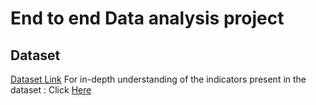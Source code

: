 # End to end Data analysis project
## Dataset
[Dataset Link](https://www.kaggle.com/datasets/theworldbank/world-bank-intl-education?select=country_summary)
For in-depth understanding of the indicators present in the dataset : Click [Here](https://www.google.com/url?sa=t&rct=j&q=&esrc=s&source=web&cd=&cad=rja&uact=8&ved=2ahUKEwi13KXk0a_-AhUKtaQKHSZhASAQFnoECA8QAQ&url=https%3A%2F%2Fdata.unicef.org%2Fwp-content%2Fuploads%2F2019%2F07%2FMICS-EAGLE-implementation-guidebook_English.pdf&usg=AOvVaw3YFPolmWYUR0zdKrXJ-NIq)